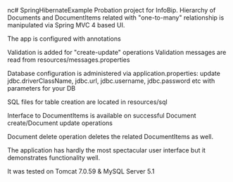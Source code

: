 nc# SpringHibernateExample
Probation project for InfoBip. Hierarchy of Documents and DocumentItems related with "one-to-many" relationship is manipulated via Spring MVC 4 based UI.

The app is configured with annotations

Validation is added for "create-update" operations
Validation messages are read from resources/messages.properties

Database configuration is administered via application.properties:
update jdbc.driverClassName, jdbc.url, jdbc.username, jdbc.password etc with parameters for your DB

SQL files for table creation are located in resources/sql

Interface to DocumentItems is available on successful Document create/Document update operations

Document delete operation deletes the related DocumentItems as well.

The application has hardly the most spectacular user interface but it demonstrates functionality well.

It was tested on Tomcat 7.0.59 & MySQL Server 5.1
